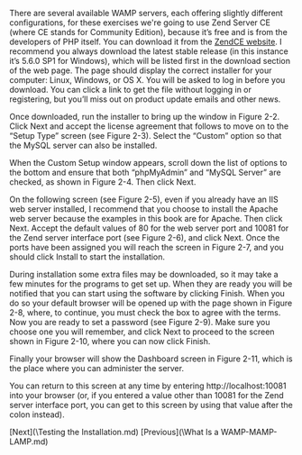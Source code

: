 There are several available WAMP servers, each offering slightly different configurations, for these exercises we're going to 
use Zend Server CE (where CE stands for Community Edition), because it’s free and is from the developers of PHP itself. You 
can download it from the [ZendCE website](http://tinyurl.com/zendce).
I recommend you always download the latest stable release (in this instance it’s 5.6.0
SP1 for Windows), which will be listed first in the download section of the web page.
The page should display the correct installer for your computer: Linux, Windows, or
OS X. You will be asked to log in before you download. You can click a link to get the
file without logging in or registering, but you’ll miss out on product update emails and
other news.

Once downloaded, run the installer to bring up the window in Figure 2-2.
Click Next and accept the license agreement that follows to move on to the “Setup
Type” screen (see Figure 2-3). Select the “Custom” option so that the MySQL server
can also be installed.


When the Custom Setup window appears, scroll down the list of options to the bottom
and ensure that both “phpMyAdmin” and “MySQL Server” are checked, as shown in
Figure 2-4. Then click Next.

On the following screen (see Figure 2-5), even if you already have an IIS web server
installed, I recommend that you choose to install the Apache web server because the
examples in this book are for Apache. Then click Next.
Accept the default values of 80 for the web server port and 10081 for the Zend server
interface port (see Figure 2-6), and click Next.
Once the ports have been assigned you will reach the screen in Figure 2-7, and you
should click Install to start the installation.

During installation some extra files may be downloaded, so it may take a few minutes
for the programs to get set up. When they are ready you will be notified that you can
start using the software by clicking Finish. When you do so your default browser will
be opened up with the page shown in Figure 2-8, where, to continue, you must check
the box to agree with the terms.
Now you are ready to set a password (see Figure 2-9). Make sure you choose one you
will remember, and click Next to proceed to the screen shown in Figure 2-10, where
you can now click Finish.

Finally your browser will show the Dashboard screen in Figure 2-11, which is the place
where you can administer the server.

You can return to this screen at any time by entering http://localhost:10081 into your
browser (or, if you entered a value other than 10081 for the Zend server interface port,
you can get to this screen by using that value after the colon instead).

[Next](\Testing the Installation.md) [Previous](\What Is a WAMP-MAMP-LAMP.md)
